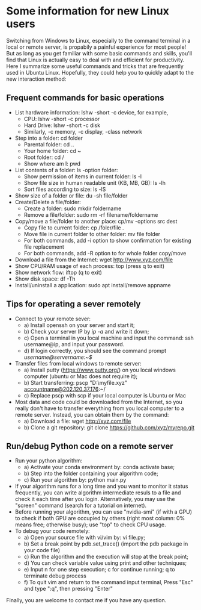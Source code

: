 # Some information for new Linux users

Switching from Windows to Linux, especially to the command terminal in a local or remote server, is propabily a painful experience for most people! But as long as you get familiar with some basic commands and skills, you'll find that Linux is actually easy to deal with and efficient for productivity.  Here I summarize some useful commands and tricks that are frequently used in Ubuntu Linux. Hopefully, they could help you to quickly adapt to the new interaction method:
## Frequent commands for basic operations
 * List hardware information: lshw -short -c device, for example,
   - CPU: lshw -short -c processor
   - Hard Drive: lshw -short -c disk
   - Similarly, -c memory, -c display, -class network
 * Step into a folder: cd folder
   - Parental folder: cd ..
   - Your home folder: cd ~ 
   - Root folder: cd /
   - Show where am I: pwd
 * List contents of a folder: ls -option folder: 
   - Show permission of items in current folder: ls -l
   - Show file size in human readable unit (KB, MB, GB): ls -lh
   - Sort files according to size: ls -lS
 * Show size of a folder or file: du -sh file/folder
 * Create/Delete a file/folder: 
   - Create a folder: sudo mkdir foldername
   - Remove a file/folder: sudo rm -rf filename/foldername
 * Copy/move a file/folder to another place: cp/mv -options src dest 
   - Copy file to current folder: cp /foler/file .
   - Move file in current folder to other folder: mv file folder
   - For both commands, add -i option to show confirmation for existing file replacement
   - For both commands, add -R option to for whole folder copy/move
  * Download a file from the Internet: wget http://www.xyz.com/file
  * Show CPU/RAM usage of each process: top (press q to exit)
  * Show network flow: iftop (q to exit)
  * Show disk space: df -Th
  * Install/uninstall a application: sudo apt install/remove appname

## Tips for operating a sever remotely
* Connect to your remote sever: 
  - a) Install openssh on your server and start it;
  - b) Check your server IP by *ip -a* and write it down;
  - c) Open a terminal in you local machine and input the command: ssh username@ip, and input your password. 
  - d) If login correctly, you should see the command prompt _username@servername:~$_
* Transfer files from local windows to remote server: 
  - a) Install putty (https://www.putty.org/) on you local windows computer (ubuntu or Mac does not require it); 
  - b) Start transferring: pscp "D:\myfile.xyz" accountname@202.120.37.176:~/  
  - c) Replace pscp with scp if your local computer is Ubuntu or Mac
* Most data and code could be downloaded from the Internet, so you really don't have to transfer everything from you local computer to a remote server. Instead, you can obtain them by the command: 
  - a) Download a file: wget http://xyz.com/file 
  - b) Clone a git repository: git clone https://github.com/xyz/myrepo.git
  
## Run/debug Python code on a remote server
* Run your python algorithm: 
  - a) Activate your conda environment by: conda activate base; 
  - b) Step into the folder containing your algorithm code; 
  - c) Run your algorithm by: python main.py
* If your algorithm runs for a long time and you want to monitor it status frequently, you can write algorithm intermediate resuls to a file and check it each time after you login. Alternatively, you may use the "screen" command (search for a tutorial on internet).
* Before running your algorithm, you can use "nvidia-smi" (if with a GPU) to check if both GPU are occupied by others (right most column: 0% means free; otherwise busy); use "top" to check CPU usage.
* To debug your code remotely:
  - a) Open your source file with vi/vim by: vi file.py; 
  - b) Set a break point by pdb.set_trace() (import the pdb package in your code file)
  - c) Run the algorithm and the execution will stop at the break point;
  - d) You can check variable value using print and other techniques;
  - e) Input n for one step execution; c for continue running; q to terminate debug process
  - f) To quit vim and return to the command input terminal, Press "Esc" and type ":q", then pressing "Enter"
 
Finally, you are welcome to contact me if you have any question.


